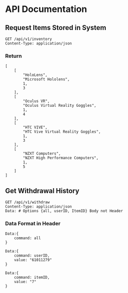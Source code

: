 # API Documentation

## Request Items Stored in System

```
GET /api/v1/inventory
Content-Type: application/json
```
### Return
```
[
    [
        "HoloLens",
        "Microsoft Hololens",
        1,
        3
    ],
    [
        "Oculus VR",
        "Oculus Virtual Reality Goggles",
        1,
        4
    ],
    [
        "HTC VIVE",
        "HTC Vive Virtual Reality Goggles",
        1,
        3
    ],
    [
        "NZXT Computers",
        "NZXT High Performance Computers",
        1,
        5
    ]
]
```



## Get Withdrawal History
```
GET /api/v1/withdraw
Content-Type: application/json
Data: # Options {all, userID, ItemID} Body not Header
```
### Data Format in Header
```
Data:{
    command: all
}
```
```
Data:{
    command: userID,
    value: "61011279"
}
```
```
Data:{
    command: itemID,
    value: "7"
}
```